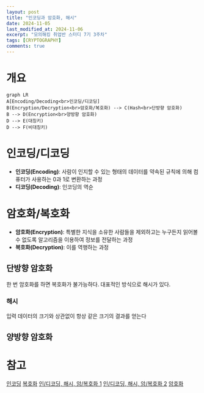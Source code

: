 ```yaml
---
layout: post
title: "인코딩과 암호화, 해시"
date: 2024-11-05
last_modified_at: 2024-11-06
excerpt: "모의해킹 취업반 스터디 7기 3주차"
tags: [CRYPTOGRAPHY]
comments: true
---
```


# 개요
```mermaid
graph LR
A[Encoding/Decoding<br>인코딩/디코딩]
B(Encryption/Decryption<br>암호화/복호화) --> C(Hash<br>단방향 암호화)
B --> D(Encryption<br>양방향 암호화)
D --> E(대칭키)
D --> F(비대칭키)
```

# 인코딩/디코딩
* **인코딩(Encoding)**: 사람이 인지할 수 있는 형태의 데이터를 약속된 규칙에 의해 컴퓨터가 사용하는 0과 1로 변환하는 과정
* **디코딩(Decoding)**: 인코딩의 역순

# 암호화/복호화
* **암호화(Encryption)**: 특별한 지식을 소유한 사람들을 제외하고는 누구든지 읽어볼 수 없도록 알고리즘을 이용하여 정보를 전달하는 과정
* **복호화(Decryption)**: 이를 역행하는 과정

## 단방향 암호화
한 번 암호화를 하면 복호화가 불가능하다.
대표적인 방식으로 해시가 있다.
### 해시
입력 데이터의 크기와 상관없이 항상 같은 크기의 결과를 얻는다

## 양방향 암호화

###

###

# 참고
[인코딩](https://namu.wiki/w/%EC%9D%B8%EC%BD%94%EB%94%A9)
[복호화](https://namu.wiki/w/%EB%B3%B5%ED%98%B8%ED%99%94)
[인/디코딩, 해시, 암/복호화 1](https://meongae.tistory.com/96)
[인/디코딩, 해시, 암/복호화 2](https://velog.io/@dainel/%EC%9D%B8%EC%BD%94%EB%94%A9-%ED%95%B4%EC%8B%B1-%EC%95%94%ED%98%B8%ED%99%94%EC%97%90-%EB%8C%80%ED%95%9C-%EC%9D%B4%ED%95%B4)
[암호화](https://raonctf.com/essential/study/web/cryptography)